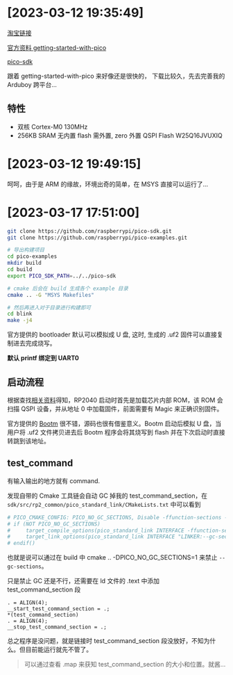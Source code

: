 

# [2023-03-12 19:35:49]

[淘宝链接](https://item.taobao.com/item.htm?spm=a1z09.2.0.0.5b792e8dLTWZSH&id=693716966122&_u=h1jo8mlg023a)

[官方资料 getting-started-with-pico](https://datasheets.raspberrypi.com/pico/getting-started-with-pico.pdf) 

[pico-sdk](https://github.com/raspberrypi/pico-sdk.git)

跟着 getting-started-with-pico 来好像还是很快的， 下载比较久，先去完善我的 Arduboy 跨平台...

## 特性

* 双核 Cortex-M0 130MHz
* 256KB SRAM 无内置 flash 需外置, zero 外置 QSPI Flash W25Q16JVUXIQ

# [2023-03-12 19:49:15]

呵呵，由于是 ARM 的缘故，环境出奇的简单，在 MSYS 直接可以运行了...

# [2023-03-17 17:51:00]

```sh
git clone https://github.com/raspberrypi/pico-sdk.git
git clone https://github.com/raspberrypi/pico-examples.git

# 导出构建项目
cd pico-examples
mkdir build
cd build
export PICO_SDK_PATH=../../pico-sdk

# cmake 后会在 build 生成各个 example 目录
cmake .. -G "MSYS Makefiles"

# 然后再进入对于目录进行构建即可
cd blink
make -j4
```

官方提供的 bootloader 默认可以模拟成 U 盘, 这时, 生成的 .uf2 固件可以直接复制进去完成烧写。

**默认 printf 绑定到 UART0**

## 启动流程 

根据查找[相关资料](https://wiki.segger.com/Raspberry_Pi_RP2040)得知，RP2040 启动时首先是加载芯片内部 ROM，该 ROM 会扫描 QSPI 设备，并从地址 0 中加载固件，前面需要有 Magic 来正确识别固件。

官方提供的 [Bootm](https://github.com/raspberrypi/pico-bootrom.git) 很不错，源码也很有借鉴意义。Bootm 启动后模拟 U 盘，当用户将 .uf2 文件拷贝进去后 Bootm 程序会将其烧写到 flash 并在下次启动时直接转跳到该地址。

## test_command

有输入输出的地方就有 command.

发现自带的 Cmake 工具链会自动 GC 掉我的 test_command_section，在 `sdk/src/rp2_common/pico_standard_link/CMakeLists.txt` 中可以看到 

```cmake
# PICO_CMAKE_CONFIG: PICO_NO_GC_SECTIONS, Disable -ffunction-sections -fdata-sections and --gc-sections, type=bool, default=0, advanced=true, group=pico_standard_link
# if (NOT PICO_NO_GC_SECTIONS)
#     target_compile_options(pico_standard_link INTERFACE -ffunction-sections -fdata-sections)
#     target_link_options(pico_standard_link INTERFACE "LINKER:--gc-sections")
# endif()
```

也就是说可以通过在 build 中 cmake .. -DPICO_NO_GC_SECTIONS=1 来禁止 `--gc-sections`。

只是禁止 GC 还是不行，还需要在 ld 文件的 .text 中添加 test_command_section 段

```ld
. = ALIGN(4);
__start_test_command_section = .;
*(test_command_section)
. = ALIGN(4);
__stop_test_command_section = .;
```

总之程序是没问题，就是链接时 test_command_section 段没放好，不知为什么。但目前能运行就先不管了。

> 可以通过查看 .map 来获知 test_command_section 的大小和位置。就酱...
